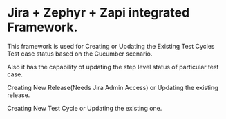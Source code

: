 # Jira + Zephyr + Zapi integrated Framework.
This framework is used for Creating or Updating the Existing Test Cycles Test case status based on the Cucumber scenario.

Also it has the capability of updating the step level status of particular test case.

Creating New Release(Needs Jira Admin Access) or Updating the existing release.

Creating New Test Cycle or Updating the existing one.

